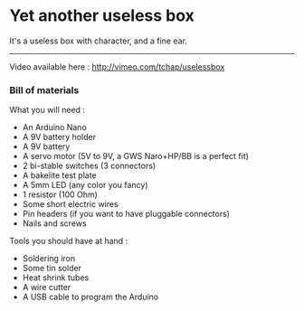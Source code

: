 Yet another useless box
==========

It's a useless box with character, and a fine ear.

- - -

Video available here : http://vimeo.com/tchap/uselessbox

### Bill of materials ###

What you will need :

  - An Arduino Nano
  - A 9V battery holder
  - A 9V battery 
  - A servo motor (5V to 9V, a GWS Naro+HP/BB is a perfect fit)
  - 2 bi-stable switches (3 connectors)
  - A bakelite test plate
  - A 5mm LED (any color you fancy)
  - 1 resistor (100 Ohm)
  - Some short electric wires
  - Pin headers (if you want to have pluggable connectors)
  - Nails and screws

Tools you should have at hand :

  - Soldering iron 
  - Some tin solder
  - Heat shrink tubes
  - A wire cutter
  - A USB cable to program the Arduino
